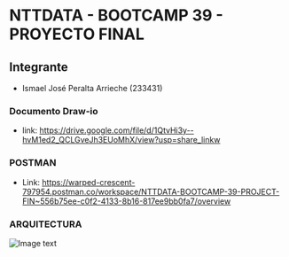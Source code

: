# NTTDATA - BOOTCAMP 39 - PROYECTO FINAL
## Integrante
- Ismael José Peralta Arrieche (233431)

### Documento Draw-io
- link: https://drive.google.com/file/d/1QtvHi3y--hvM1ed2_QCLGveJh3EUoMhX/view?usp=share_linkw

### POSTMAN
- Link: https://warped-crescent-797954.postman.co/workspace/NTTDATA-BOOTCAMP-39-PROJECT-FIN~556b75ee-c0f2-4133-8b16-817ee9bb0fa7/overview

### ARQUITECTURA
![Image text](https://github.com/ismapera/nttdata-bc39-grupo4-project04/blob/master/img/proyecto%2004w.PNG)
